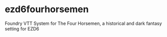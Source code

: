 # ezd6fourhorsemen
Foundry VTT System for The Four Horsemen, a historical and dark fantasy setting for EZD6
